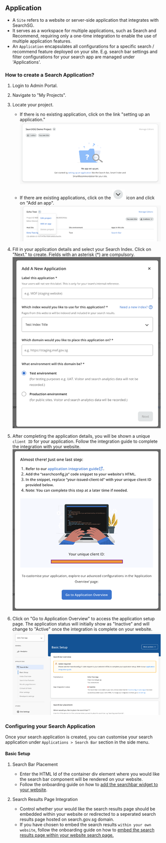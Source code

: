 ## Application

- A `Site` refers to a website or server-side application that integrates with SearchSG. 
- It serves as a workspace for multiple applications, such as Search and Recommend, requiring only a one-time integration to enable the use of multiple application features.
- An `Application` encapsulates all configurations for a specific search / recommend feature deployed on your site. E.g. search bar settings and filter configurations for your search app are managed under 'Applications'.


### How to create a Search Application?
1. Login to Admin Portal.

2. Navigate to "My Projects".

3. Locate your project.
   - If there is no existing application, click on the link "setting up an application."
![Create app](images/project_with_no_app.png)

   - If there are existing applications, click on the ![Create project](images/arrow_down_icon.png) icon and click on "Add an app".
![Create app](images/project_with_app.png)

4. Fill in your application details and select your Search Index. Click on "Next." to create. Fields with an asterisk (*) are compulsory.
![Create ap](images/add_new_application.png)

5. After completing the application details, you will be shown a unique `client ID` for your application. Follow the integration guide to complete the integration with your website.
![Create app](images/application_added.png)

6. Click on "Go to Application Overview" to access the application setup page. The application status will initially show as "Inactive" and will change to "Active" once the integration is complete on your website.
![Create app](images/search_bar_basic_setup.png)


### Configuring your Search Application
Once your search application is created, you can customise your search application under `Applications > Search Bar` section in the side menu.

#### Basic Setup
1. Search Bar Placement
    - Enter the HTML Id of the container div element where you would like the search bar component will be rendered on your website.
    - Follow the onboarding guide on how to [add the searchbar widget to your website](https://docs.developer.tech.gov.sg/docs/searchsg-onboarding-guide/getting-started?id=step-2-adding-searchbar-widget-to-your-site).

2. Search Results Page Integration
    - Control whether your would like the search results page should be embedded within your website or redirected to a seperated search results page hosted on search.gov.sg domain.
    - If you have chosen to embed the search results `within your own website`, follow the onboarding guide on how to [embed the search results page within your website search page.](https://docs.developer.tech.gov.sg/docs/searchsg-onboarding-guide/customisation-embed?id=embedded-search-results-page-experience)
